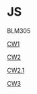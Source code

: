 # JS
BLM305

[CW1](https://ecenuryildiz.github.io/JS/Pie%20Chart.html)

[CW2](https://ecenuryildiz.github.io/JS/Hesaplama.html)

[CW2.1](https://ecenuryildiz.github.io/JS/D%C3%B6n%C3%BC%C5%9F%C3%BCm.html)

[CW3](https://ecenuryildiz.github.io/JS/JS/blob/master/c4_inspector.html)
